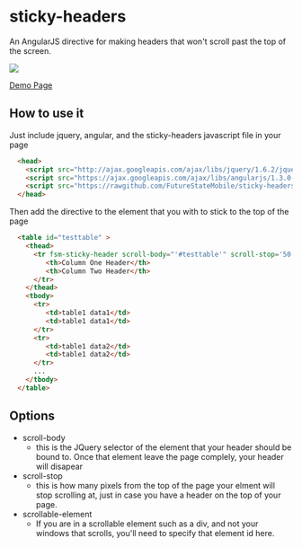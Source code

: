 sticky-headers
==============

An AngularJS directive for making headers that won't scroll past the top of the screen.

<img src='https://cloud.githubusercontent.com/assets/353374/4347573/9297aa8e-415c-11e4-9bd5-7706c0e21716.png'/>

[Demo Page](http://rawgit.com/FutureStateMobile/sticky-header/master/demo/index.html)

How to use it
-------------

Just include jquery, angular, and the sticky-headers javascript file in your page

```html
  <head>
	<script src="http://ajax.googleapis.com/ajax/libs/jquery/1.6.2/jquery.min.js"></script>
	<script src="https://ajax.googleapis.com/ajax/libs/angularjs/1.3.0-rc.2/angular.min.js"></script>
	<script src="https://rawgithub.com/FutureStateMobile/sticky-headers/master/src/fsm-sticky-header.js"></script>
  </head>
```
Then add the directive to the element that you with to stick to the top of the page

```html
  <table id="testtable" >
    <thead>
      <tr fsm-sticky-header scroll-body="'#testtable'" scroll-stop='50'>
         <th>Column One Header</th>
         <th>Column Two Header</th>
      </tr>
    </thead>
    <tbody>
      <tr>
         <td>table1 data1</td>
         <td>table1 data1</td>
      </tr>
      <tr>
         <td>table1 data2</td>
         <td>table1 data2</td>
      </tr>
      ...
    </tbody>
  </table>
```

Options
--------

* scroll-body
   * this is the JQuery selector of the element that your header should be bound to.  Once that element leave the page complely, your header will disapear
* scroll-stop
   * this is how many pixels from the top of the page your elment will stop scrolling at, just in case you have a header on the top of your page.
* scrollable-element
   * If you are in a scrollable element such as a div, and not your windows that scrolls, you'll need to specify that element id here.
